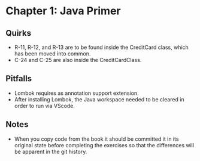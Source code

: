 # Chapter 1: Java Primer

## Quirks
* R-11, R-12, and R-13 are to be found inside the CreditCard class, which has been moved into common. 
* C-24 and C-25 are also inside the CreditCardClass.

## Pitfalls
* Lombok requires as annotation support extension.
* After installing Lombok, the Java workspace needed to be cleared in order to run via VScode.

## Notes
* When you copy code from the book it should be committed it in its original state before completing
  the exercises so that the differences will be apparent in the git history.